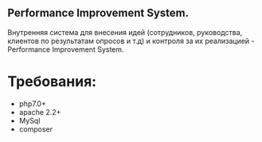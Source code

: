 
## Performance Improvement System.

Внутренняя система для внесения идей (сотрудников, руководства, клиентов по результатам опросов и т.д) и контроля за их реализацией - Performance Improvement System.

# Требования:
 - php7.0+
 - apache 2.2+
 - MySql
 - composer